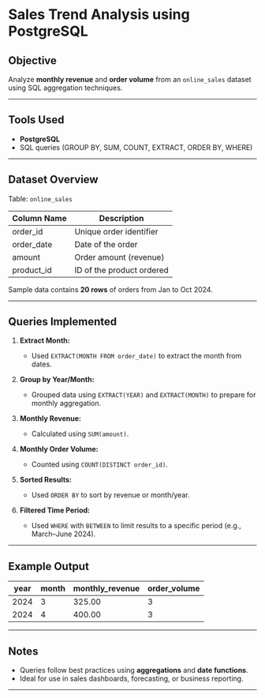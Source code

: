 # Sales Trend Analysis using PostgreSQL

## Objective
Analyze **monthly revenue** and **order volume** from an `online_sales` dataset using SQL aggregation techniques.

---

## Tools Used
- **PostgreSQL**
- SQL queries (GROUP BY, SUM, COUNT, EXTRACT, ORDER BY, WHERE)

---

## Dataset Overview
Table: `online_sales`

| Column Name | Description              |
|-------------|--------------------------|
| order_id    | Unique order identifier  |
| order_date  | Date of the order        |
| amount      | Order amount (revenue)   |
| product_id  | ID of the product ordered|

Sample data contains **20 rows** of orders from Jan to Oct 2024.

---

## Queries Implemented

1. **Extract Month:**
   - Used `EXTRACT(MONTH FROM order_date)` to extract the month from dates.

2. **Group by Year/Month:**
   - Grouped data using `EXTRACT(YEAR)` and `EXTRACT(MONTH)` to prepare for monthly aggregation.

3. **Monthly Revenue:**
   - Calculated using `SUM(amount)`.

4. **Monthly Order Volume:**
   - Counted using `COUNT(DISTINCT order_id)`.

5. **Sorted Results:**
   - Used `ORDER BY` to sort by revenue or month/year.

6. **Filtered Time Period:**
   - Used `WHERE` with `BETWEEN` to limit results to a specific period (e.g., March–June 2024).

---

## Example Output

| year | month | monthly_revenue | order_volume |
|------|-------|------------------|---------------|
| 2024 | 3     | 325.00           | 3             |
| 2024 | 4     | 400.00           | 3             |

---

## Notes
- Queries follow best practices using **aggregations** and **date functions**.
- Ideal for use in sales dashboards, forecasting, or business reporting.

---


